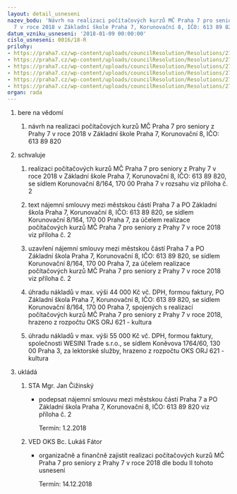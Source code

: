 ```yaml
---
layout: detail_usneseni
nazev_bodu: 'Návrh na realizaci počítačových kurzů MČ Praha 7 pro seniory z Prahy
  7 v roce 2018 v Základní škole Praha 7, Korunovační 8, IČO: 613 89 820'
datum_vzniku_usneseni: '2018-01-09 00:00:00'
cislo_usneseni: 0016/18-R
prilohy:
- https://praha7.cz/wp-content/uploads/councilResolution/Resolutions/27155/export/D_pc_kurzy_pro_seniory_2018_V1~314084.doc
- https://praha7.cz/wp-content/uploads/councilResolution/Resolutions/27155/export/najemni_smlouva_2018_korunovacni_pc_kurzy_castkaverejna~314083.doc
- https://praha7.cz/wp-content/uploads/councilResolution/Resolutions/27155/export/VYPISZREJSTRIKUSKOLASKOLSKYCHZARIZENI~314081.pdf
- https://praha7.cz/wp-content/uploads/councilResolution/Resolutions/27155/export/SubjektyDPH~314080.pdf
- https://praha7.cz/wp-content/uploads/councilResolution/Resolutions/27155/export/vypis965301~314079.pdf
- https://praha7.cz/wp-content/uploads/councilResolution/Resolutions/27155/export/export~314585.pdf
organ: rada
---
```

<ol id="urzList" class="urzList_view"><li id="" class="urzClass1"><span name="1">bere na vědomí</span><ol class="urzOlClass decimal "><li style="text-align: left;" id="" class="urzClass2"><span><p>návrh na realizaci počítačových kurzů MČ Praha 7 pro seniory z Prahy 7 v roce 2018 v Základní škole Praha 7, Korunovační 8, IČO: 613 89 820</p></span></li></ol></li><li id="" class="urzClass1"><span name="24">schvaluje</span><ol class="urzOlClass decimal "><li style="text-align: left;" id="" class="urzClass2"><span><p>realizaci počítačových kurzů MČ Praha 7 pro seniory z Prahy 7 v roce 2018 v Základní škole Praha 7, Korunovační 8, IČO: 613 89 820, se sídlem Korunovační 8/164, 170 00 Praha 7 v rozsahu viz příloha č. 2</p></span></li><li style="text-align: left;" id="" class="urzClass2"><span><p>text nájemní smlouvy mezi městskou částí Praha 7 a PO Základní škola Praha 7, Korunovační 8, IČO: 613 89 820, se sídlem Korunovační 8/164, 170 00 Praha 7, za účelem realizace počítačových kurzů MČ Praha 7 pro seniory z Prahy 7 v roce 2018 viz příloha č. 2</p></span></li><li style="text-align: left;" id="" class="urzClass2"><span><p>uzavření nájemní smlouvy mezi městskou částí Praha 7 a PO Základní škola Praha 7, Korunovační 8, IČO: 613 89 820, se sídlem Korunovační 8/164, 170 00 Praha 7, za účelem realizace počítačových kurzů MČ Praha 7 pro seniory z Prahy 7 v roce 2018 viz příloha č. 2</p></span></li><li style="text-align: left;" id="" class="urzClass2"><span><p>úhradu nákladů v max. výši 44 000 Kč vč. DPH, formou faktury, PO Základní škola Praha 7, Korunovační 8, IČO: 613 89 820, se sídlem Korunovační 8/164, 170 00 Praha 7, spojených s realizací počítačových kurzů MČ Praha 7 pro seniory z Prahy 7 v roce 2018, hrazeno z rozpočtu OKS ORJ 621 - kultura<br></p></span></li><li style="text-align: left;" id="" class="urzClass2"><span><p>úhradu nákladů v max. výši 55 000 Kč vč. DPH, formou faktury, společnosti WESINI Trade s.r.o., se sídlem Koněvova 1764/60, 130 00 Praha 3, za lektorské služby, hrazeno z rozpočtu OKS ORJ 621 - kultura</p></span></li></ol></li><li class="urzClass1" id="urzUkoly"><span name="1">ukládá</span><ol class="urzOlClass"><li class="urzClass2"><span><p>STA Mgr. Jan Čižinský</p></span><ul class="urzUlClass"><li class="urzClass3"><span><p>podepsat nájemní smlouvu mezi městskou částí Praha 7 a PO Základní škola Praha 7, Korunovační 8, IČO: 613 89 820 viz příloha č. 2</p></span><span class="urzUkolTermin">  Termín:&nbsp;1.2.2018</span></li></ul></li><li class="urzClass2"><span><p>VED OKS Bc. Lukáš Fátor</p></span><ul class="urzUlClass"><li class="urzClass3"><span><p>organizačně a finančně zajistit realizaci počítačových kurzů MČ Praha 7 pro seniory z Prahy 7 v roce 2018 dle bodu II tohoto usnesení</p></span><span class="urzUkolTermin">  Termín:&nbsp;14.12.2018</span></li></ul></li></ol></li></ol>